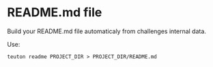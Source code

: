 
# README.md file

Build your README.md file automaticaly from challenges internal data.

Use:
```
teuton readme PROJECT_DIR > PROJECT_DIR/README.md
```
